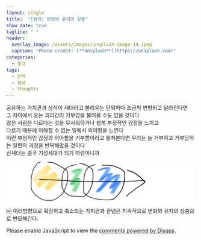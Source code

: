 ```yaml
---
layout: single
title:  "[생각] 변화와 유지의 상충"
show_date: true
tagline: " "
header:
  overlay_image: /assets/images/unsplash-image-14.jpeg
  caption: "Photo credit: [**Unsplash**](https://unsplash.com)"
categories: 
  - 생각
tags:
  - 문학
  - 생각
  - thoughts
---
```


공유하는 가치관과 상식이 세대라고 불리우는 단위마다 조금씩 변형되고 달라진다면  
그 차이에서 오는 괴리감이 거부감을 불러올 수도 있을 것이다  
많은 사람은 다르다는 것을 무서워하거나 쉽게 부정적인 감정을 느끼고  
다르기 때문에 이해할 수 없는 일에서 의아함을 느낀다  
이런 부정적인 감정과 의아함을 거부함이라고 퉁쳐본다면 우리는 늘 거부하고 거부당하는 일련의 과정을 반복해왔을 것이다  
신세대는 결국 기성세대가 되기 마련이니까  

![이미지1](/assets/images/01_01.png)
￼
여러방향으로 확장하고 축소되는 가치관과 관념은 지속적으로 변화와 유지의 상충으로 변모해간다.

<div id="disqus_thread"></div>
<script>
    /**
    *  RECOMMENDED CONFIGURATION VARIABLES: EDIT AND UNCOMMENT THE SECTION BELOW TO INSERT DYNAMIC VALUES FROM YOUR PLATFORM OR CMS.
    *  LEARN WHY DEFINING THESE VARIABLES IS IMPORTANT: https://disqus.com/admin/universalcode/#configuration-variables    */
    
    var disqus_config = function () {
    this.page.url = 'https://goblake.blog{{ page.url }}'; // Replace PAGE_URL with your page's canonical URL variable
    this.page.identifier = '{{ page.id }}'; // Replace PAGE_IDENTIFIER with your page's unique identifier variable
    };
    
    (function() { // DON'T EDIT BELOW THIS LINE
    var d = document, s = d.createElement('script');
    s.src = 'https://goblake-blog.disqus.com/embed.js';
    s.setAttribute('data-timestamp', +new Date());
    (d.head || d.body).appendChild(s);
    })();
</script>
<noscript>Please enable JavaScript to view the <a href="https://disqus.com/?ref_noscript">comments powered by Disqus.</a></noscript>